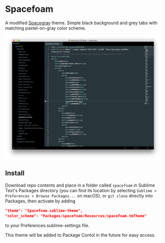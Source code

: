 # Spacefoam

A modified [Spacegray](https://github.com/kkga/spacegray) theme. Simple black background and grey tabs with matching pastel-on-gray color scheme.

![screenshot](screenshots/screenshot.png)

## Install

Download repo contents and place in a folder called `spacefoam` in Sublime Text's Packages directory (you can find its location by selecting `Sublime > Preferences > Browse Packages...` on macOS), or `git clone` directly into Packages, then activate by adding

```json
"theme": "Spacefoam.sublime-theme",
"color_scheme": "Packages/spacefoam/Resources/spacefoam.tmTheme"
```

to your Preferences.sublime-settings file.

This theme will be added to Package Contol in the future for easy access.